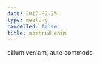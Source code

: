 ```yaml
---
date: 2017-02-25
type: meeting
cancelled: false
title: nostrud enim
---
```

cillum veniam, aute commodo